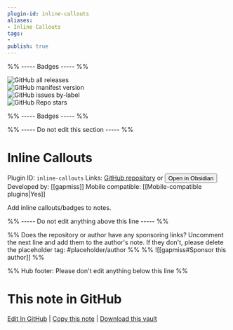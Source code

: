```yaml
---
plugin-id: inline-callouts
aliases:
- Inline Callouts
tags: 
- 
publish: true
---
```


%% ----- Badges ----- %%

![GitHub all releases](https://img.shields.io/github/downloads/gapmiss/inline-callouts/total?color=573E7A&logo=github&style=for-the-badge)   
![GitHub manifest version](https://img.shields.io/github/manifest-json/v/gapmiss/inline-callouts?color=573E7A&logo=github&style=for-the-badge)   
![GitHub issues by-label](https://img.shields.io/github/issues/gapmiss/inline-callouts/help%20wanted?color=573E7A&logo=github&style=for-the-badge)   
![GitHub Repo stars](https://img.shields.io/github/stars/gapmiss/inline-callouts?color=573E7A&logo=github&style=for-the-badge)

%% ----- Badges ----- %%

%% ----- Do not edit this section ----- %%

# Inline Callouts

Plugin ID: `inline-callouts`
Links: [GitHub repository](https://github.com/gapmiss/inline-callouts) or [<button id=HH>Open in Obsidian</button>](obsidian://show-plugin?id=inline-callouts)
Developed by: [[gapmiss]]
Mobile compatible: [[Mobile-compatible plugins|Yes]]

Add inline callouts/badges to notes.

%% ----- Do not edit anything above this line ----- %% 

%% Does the repository or author have any sponsoring links? Uncomment the next line and add them to the author's note. If they don't, please delete the placeholder tag: #placeholder/author %%
%% ![[gapmiss#Sponsor this author]] %%

%% Hub footer: Please don't edit anything below this line %%

# This note in GitHub

<span class="git-footer">[Edit In GitHub](https://github.dev/obsidian-community/obsidian-hub/blob/main/02%20-%20Community%20Expansions/02.05%20All%20Community%20Expansions/Plugins/inline-callouts.md "git-hub-edit-note") | [Copy this note](https://raw.githubusercontent.com/obsidian-community/obsidian-hub/main/02%20-%20Community%20Expansions/02.05%20All%20Community%20Expansions/Plugins/inline-callouts.md "git-hub-copy-note") | [Download this vault](https://github.com/obsidian-community/obsidian-hub/archive/refs/heads/main.zip "git-hub-download-vault") </span>
